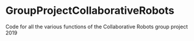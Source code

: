 # GroupProjectCollaborativeRobots
Code for all the various functions of the Collaborative Robots group project 2019
